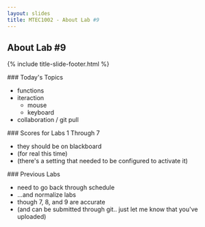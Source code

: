 ```yaml
---
layout: slides
title: MTEC1002 - About Lab #9
---
```

<section markdown="block" class="title-slide">

# About Lab #9

{% include title-slide-footer.html %}
</section>


<section markdown="block">
### Today's Topics

* functions
* iteraction
	* mouse
	* keyboard
* collaboration / git pull
</section>

<section markdown="block">
### Scores for Labs 1 Through 7

* they should be on blackboard
* (for real this time)
* (there's a setting that needed to be configured to activate it)
</section>

<section markdown="block">
### Previous Labs

* need to go back through schedule
* ...and normalize labs
* though 7, 8, and 9 are accurate 
* (and can be submitted through git.. just let me know that you've uploaded)
</section>
